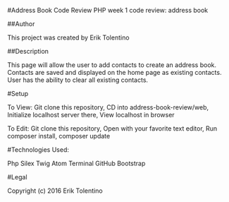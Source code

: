 #Address Book Code Review
PHP week 1 code review: address book

##Author

This project was created by Erik Tolentino

##Description

This page will allow the user to add contacts to create an address book. Contacts are saved and displayed on the home page as existing contacts. User has the ability to clear all existing contacts.

#Setup

To View:
Git clone this repository,
CD into address-book-review/web,
Initialize localhost server there,
View localhost in browser

To Edit:
Git clone this repository,
Open with your favorite text editor,
Run composer install, composer update

#Technologies Used:

Php
Silex
Twig
Atom
Terminal
GitHub
Bootstrap

#Legal

Copyright (c) 2016 Erik Tolentino
